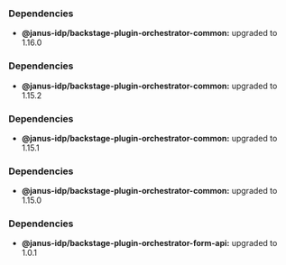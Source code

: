 ### Dependencies

* **@janus-idp/backstage-plugin-orchestrator-common:** upgraded to 1.16.0

### Dependencies

* **@janus-idp/backstage-plugin-orchestrator-common:** upgraded to 1.15.2

### Dependencies

* **@janus-idp/backstage-plugin-orchestrator-common:** upgraded to 1.15.1

### Dependencies

* **@janus-idp/backstage-plugin-orchestrator-common:** upgraded to 1.15.0

### Dependencies

* **@janus-idp/backstage-plugin-orchestrator-form-api:** upgraded to 1.0.1
